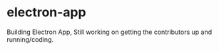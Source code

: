 # electron-app
Building Electron App,
Still working on getting the contributors up and running/coding.  
